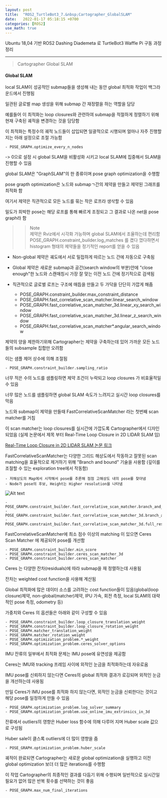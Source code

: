 ```yaml
---
layout: post
title:  "ROS2_TurtleBot3_7.&nbsp;Cartographer_GlobalSLAM"
date:   2022-01-17 05:18:15 +0700
categories: [ROS2]
use_math: true
---
```


Ubuntu 18,04 기반 ROS2 Dashing Diademeta 로 TurtleBot3 Waffle Pi 구동 과정 정리

---

> Cartographer Global SLAM

#### Global SLAM

local SLAM이 성공적인 submap들을 생성해 내는 동안 global 최적화 작업이 백그라운드에서 진행됨

일관된 글로벌 map 생성을 위해 submap 간 재정렬을 하는 역할을 담당

예를들어 이 최적화는 loop closures와 관련하여 submap을 적절하게 정렬하기 위해 현재 구축된 궤적을 변경하는 것을 담당함

이 최적화는 특정수의 궤적 노드들이 삽입되면 일괄적으로 시행되며 얼마나 자주 진행할지는 아래 설정으로 조절 가능함

    - POSE_GRAPH.optimize_every_n_nodes

-> 0으로 설정 시 global SLAM을 비활성화 시키고 local SLAM에 집중해서 SLAM을 진행할 수 있음

global SLAM은 "GraphSLAM"의 한 종류이며 pose graph optimization을 수행함

pose grapth optimization은 노드와 submapㄱ간의 제약을 만들고 제약된 그래프를 최적화 함

여기서 제약은 직관적으로 모든 노드를 묶는 작은 로프라 생삭할 수 있음

밀도가 희박한 pose는 해당 로프를 통해 빠르게 조정되고 그 결과로 나온 net을 pose graph라 함

>> Note \
>> 제약은 Rviz에서 시각화 가능하며 global SLAM에서 조율하는데 편리함 \
>> POSE_GRAPH.constraint_builder.log_matches 를 켰다 껐다하면서 histogram 형태의 제약들을 정기적인 report를 얻을 수 있음

- Non-global 제약은 궤도에서 서로 밀접하게 따르는 노드 간에 자동으로 구축됨
- Global 제약은 새로운 submap과 공간(search window의 부분)안에 "close enough"한 노드와 스캔매칭시 가장 잘 맞는 이전 노드 간에 정기적으로 검색됨
- 직관적으로 글로벌 로프는 구조에 매듭을 만들고 두 가닥을 단단히 가깝게 해줌

    - POSE_GRAPH.constraint_builder.max_constraint_distance
    - POSE_GRAPH.fast_correlative_scan_matcher.linear_search_window
    - POSE_GRAPH.fast_correlative_scan_matcher_3d.linear_xy_search_window
    - POSE_GRAPH.fast_correlative_scan_matcher_3d.linear_z_search_window
    - POSE_GRAPH.fast_correlative_scan_matcher*.angular_search_window

제약의 양을 제한하기위해 Cartographer는 제약을 구축하는데 있어 가까운 모든 노드들의 subsample 집합만 오려함

이는 샘플 제어 상수에 의해 조절됨

    - POSE_GRAPH.constraint_builder.sampling_ratio

너무 적은 수의 노드를 샘플링하면 제약 조건이 누락되고 loop closures 가 비효율적일 수 있음

너무 많은 노드를 샘플링하면 global SLAM 속도가 느려지고 실시간 loop closures를 막음

노드와 submap이 제약을 만들때 FastCorrelativeScanMatcher 라는 첫번째 scan matcher를 거침

이 scan matcher는 loop closures를 실시간에 가깝도록 Cartographer에서 디자인 되었음
(실제 논문에서 제목 부터 Real-Time Loop Closure in 2D LIDAR SLAM 임)

[Real-Time Loop Closure in 2D LIDAR SLAM 논문 링크](https://static.googleusercontent.com/media/research.google.com/en//pubs/archive/45466.pdf)

FastCorrelativeScanMatcher는 다양한 그리드 해상도에서 작동하고 잘못된 scan matching을 효율적으로 제거하기 위해 "Branch and bound" 기술을 사용함
(깊이를 조절할 수 있는 exploration tree에서 작동함)

    - 저해상도의 Map에서 시작해서 pose를 추론해 점점 고해상도 내의 pose를 찾아냄
    - Node가 pose의 후보, Height는 Higher resolution을 나타냄

![Alt text](http://leesangwon0114.github.io/static/img/ROS2/5.14.png)

    - POSE_GRAPH.constraint_builder.fast_correlative_scan_matcher.branch_and_bound_depth
    - POSE_GRAPH.constraint_builder.fast_correlative_scan_matcher_3d.branch_and_bound_depth
    - POSE_GRAPH.constraint_builder.fast_correlative_scan_matcher_3d.full_resolution_depth

FastCorrelativeScanMatcher에 최소 점수 이상의 matching 이 있으면 Ceres Scan Matcher 에 제공되어 pose를 개선함

    - POSE_GRAPH.constraint_builder.min_score
    - POSE_GRAPH.constraint_builder.ceres_scan_matcher_3d
    - POSE_GRAPH.constraint_builder.ceres_scan_matcher

Ceres 는 다양한 잔차(residuals)에 따라 submap을 재 정렬하는데 사용됨

잔차는 weighted cost function을 사용해 계산됨

Global 최적화에 많은 데이터 소스를 고려하는 cost function들이 있음(global(loop closure)제약, non-global(matcher)제약, IPU 가속, 회전 측정, local SLAM의 대략적인 pose 측정, odometry 등)

가중치와 Ceres 의 옵션들은 아래와 같이 구성할 수 있음

    - POSE_GRAPH.constraint_builder.loop_closure_translation_weight
    - POSE_GRAPH.constraint_builder.loop_closure_rotation_weight
    - POSE_GRAPH.matcher_translation_weight
    - POSE_GRAPH.matcher_rotation_weight
    - POSE_GRAPH.optimization_problem.*_weight
    - POSE_GRAPH.optimization_problem.ceres_solver_options

IMU 잔류의 일부에서 최적화 문제는 IMU pose에 유연성을 제공함

Ceres는 IMU와 tracking 프레임 사이에 외적인 눈금을 최적화하는데 자유로움

IMU pose를 신뢰하지 않는다면 Ceres의 global 최적화 결과가 로깅되며 외적인 눈금을 개선하는데 사용됨

만일 Ceres가 IMU pose를 최적화 하지 않는다면, 외적인 눈금을 신뢰한다는 것이고 해당 pose를 일정하게 만들 수 있음

    - POSE_GRAPH.optimization_problem.log_solver_summary
    - POSE_GRAPH.optimization_problem.use_online_imu_extrinsics_in_3d

잔류에서 outliers의 영향은 Huber loss 함수에 의해 다루어 지며 Huber scale 값으로 구성됨

Huber sale이 클스록 outliers에 더 많이 영향을 줌

    - POSE_GRAPH.optimization_problem.huber_scale

궤적이 완료되면 Cartographer는 새로운 global optimization을 실행하고 이전 global optimization 보더 더 많은 iterations를 수행함

이 작업 Cartographer의 최종적인 결과를 다듬기 위해 수행되며 일반적으로 실시간일 필요가 없어 많은 반복 횟수를 선택하는 것이 좋음

    - POSE_GRAPH.max_num_final_iterations
